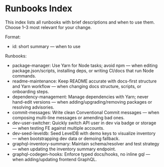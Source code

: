 # Runbooks Index

This index lists all runbooks with brief descriptions and when to use them. Choose 1–3 most relevant for your change.

Format:
- id: short summary — when to use

Runbooks:
- package-manager: Use Yarn for Node tasks; avoid npm — when editing package.json/scripts, installing deps, or writing CI/docs that run Node commands.
- readme-maintenance: Keep README accurate with docs-first structure and Yarn workflow — when changing docs structure, scripts, or onboarding steps.
- dependency-management: Manage dependencies with Yarn; never hand-edit versions — when adding/upgrading/removing packages or resolving advisories.
 - commit-messages: Write clean Conventional Commit messages — when composing multi-line messages or amending bad ones.
- dev-user-switcher: Quickly switch API user in dev via badge or storage — when testing FE against multiple accounts.
- dev-seed-leveldb: Seed LevelDB with demo keys to visualize inventory — when bootstrapping dev data or demoing fallback.
- graphql-inventory-summary: Maintain schema/resolver and test strategy — when updating the inventory summary endpoint.
- graphql-codegen-hooks: Enforce typed docs/hooks, no inline gql — when adding/updating frontend GraphQL.
